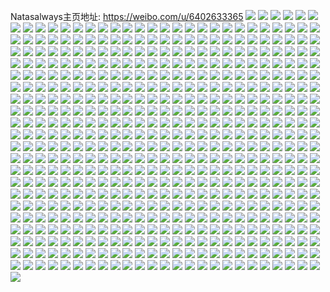 Natasalways主页地址: https://weibo.com/u/6402633365 
![](https://wx4.sinaimg.cn/mw2000/006ZiNq5gy1h94u8wg3taj30u00unn2j.jpg) 
![](https://wx4.sinaimg.cn/mw2000/006ZiNq5gy1h94u8wn49kj30u00unwk0.jpg) 
![](https://wx4.sinaimg.cn/mw2000/006ZiNq5gy1h94u8wfe1yj30u00un79t.jpg) 
![](https://wx4.sinaimg.cn/mw2000/006ZiNq5gy1h94u8xa60qj30u00undoj.jpg) 
![](https://wx4.sinaimg.cn/mw2000/006ZiNq5gy1h94u8x18n7j30u00undnb.jpg) 
![](https://wx4.sinaimg.cn/mw2000/006ZiNq5gy1h94u8wjun0j30u00unq8f.jpg) 
![](https://wx4.sinaimg.cn/mw2000/006ZiNq5gy1h94u8xad2bj30u00unjyn.jpg) 
![](https://wx4.sinaimg.cn/mw2000/006ZiNq5gy1h94u8wb1c2j30u00untdi.jpg) 
![](https://wx4.sinaimg.cn/mw2000/006ZiNq5gy1h94u8xcrgmj30u00unaek.jpg) 
![](https://wx4.sinaimg.cn/mw2000/006ZiNq5gy1h8zxs024yuj30u00wcn4h.jpg) 
![](https://wx4.sinaimg.cn/mw2000/006ZiNq5gy1h8zxs06vz6j31ca0u0476.jpg) 
![](https://wx4.sinaimg.cn/mw2000/006ZiNq5gy1h8zq38ix2mj30u0140who.jpg) 
![](https://wx4.sinaimg.cn/mw2000/006ZiNq5gy1h8zq38kb81j30u0140424.jpg) 
![](https://wx4.sinaimg.cn/mw2000/006ZiNq5gy1h8zq39uob6j30u0140k4a.jpg) 
![](https://wx4.sinaimg.cn/mw2000/006ZiNq5gy1h8zq3a0ertj30u0140naa.jpg) 
![](https://wx4.sinaimg.cn/mw2000/006ZiNq5gy1h8zoi092fjj30u00unafh.jpg) 
![](https://wx4.sinaimg.cn/mw2000/006ZiNq5gy1h8zohzk9hsj30u00unwim.jpg) 
![](https://wx4.sinaimg.cn/mw2000/006ZiNq5gy1h8zohzfrioj30u00untey.jpg) 
![](https://wx4.sinaimg.cn/mw2000/006ZiNq5gy1h8pn2fw2mij30u00untdc.jpg) 
![](https://wx4.sinaimg.cn/mw2000/006ZiNq5gy1h8pn2gj5bxj30u00ungsu.jpg) 
![](https://wx4.sinaimg.cn/mw2000/006ZiNq5gy1h8pn2gxhuyj30u00un4ar.jpg) 
![](https://wx4.sinaimg.cn/mw2000/006ZiNq5gy1h8pn2fy975j30u00unjvx.jpg) 
![](https://wx4.sinaimg.cn/mw2000/006ZiNq5gy1h8jfbadmu6j32c03401kz.jpg) 
![](https://wx4.sinaimg.cn/mw2000/006ZiNq5gy1h87u7qmz5dj33401qze81.jpg) 
![](https://wx4.sinaimg.cn/mw2000/006ZiNq5gy1h8797shtqpj32a72wi4qp.jpg) 
![](https://wx4.sinaimg.cn/mw2000/006ZiNq5gy1h8797vbwgwj32c03407wi.jpg) 
![](https://wx4.sinaimg.cn/mw2000/006ZiNq5gy1h83in8cafsj32a82c0e81.jpg) 
![](https://wx4.sinaimg.cn/mw2000/006ZiNq5gy1h7vgewpx8wj31v41bxh9z.jpg) 
![](https://wx4.sinaimg.cn/mw2000/006ZiNq5gy1h7duq9onsmj30u00unwk7.jpg) 
![](https://wx4.sinaimg.cn/mw2000/006ZiNq5gy1h7duq9bo6zj30u00un77j.jpg) 
![](https://wx4.sinaimg.cn/mw2000/006ZiNq5gy1h7duq8ahh3j30u00unadw.jpg) 
![](https://wx4.sinaimg.cn/mw2000/006ZiNq5gy1h780pfgxy8j30u00untee.jpg) 
![](https://wx4.sinaimg.cn/mw2000/006ZiNq5gy1h6k0fkrubzj31be0zkdhv.jpg) 
![](https://wx4.sinaimg.cn/mw2000/006ZiNq5gy1h6k0fkq1sxj31be0zkq55.jpg) 
![](https://wx4.sinaimg.cn/mw2000/006ZiNq5gy1h6k0fkqo0bj31be0zk424.jpg) 
![](https://wx4.sinaimg.cn/mw2000/006ZiNq5gy1h6k0fkqdnwj31be0zk75y.jpg) 
![](https://wx4.sinaimg.cn/mw2000/006ZiNq5gy1h6k09h9hk1j32c33jde81.jpg) 
![](https://wx4.sinaimg.cn/mw2000/006ZiNq5gy1h6k09j0o6lj32c33jd7v3.jpg) 
![](https://wx4.sinaimg.cn/mw2000/006ZiNq5gy1h6k09k25c1j33jd2c3e85.jpg) 
![](https://wx4.sinaimg.cn/mw2000/006ZiNq5gy1h6j526zsxdj30zc0i73zp.jpg) 
![](https://wx4.sinaimg.cn/mw2000/006ZiNq5ly1h6hof0zgjsj30u00un77y.jpg) 
![](https://wx4.sinaimg.cn/mw2000/006ZiNq5gy1h5t4lehfzsj32442euqef.jpg) 
![](https://wx4.sinaimg.cn/mw2000/006ZiNq5gy1h5t4le6qe2j32402eqtdd.jpg) 
![](https://wx4.sinaimg.cn/mw2000/006ZiNq5gy1h5t4lelp5lj32la2ygncc.jpg) 
![](https://wx4.sinaimg.cn/mw2000/006ZiNq5gy1h5t4leeuztj32la2yg457.jpg) 
![](https://wx4.sinaimg.cn/mw2000/006ZiNq5gy1h5er38oiohj32a82a8npd.jpg) 
![](https://wx4.sinaimg.cn/mw2000/006ZiNq5gy1h5er39epnzj32a82a8u0x.jpg) 
![](https://wx4.sinaimg.cn/mw2000/006ZiNq5gy1h51qfpw5i8j30uy0lgaef.jpg) 
![](https://wx4.sinaimg.cn/mw2000/006ZiNq5gy1h4yjjrnwkaj32sk23f1ky.jpg) 
![](https://wx4.sinaimg.cn/mw2000/006ZiNq5gy1h4yjjqyyevj32b81qe7wh.jpg) 
![](https://wx4.sinaimg.cn/mw2000/006ZiNq5gy1h4q0pj73hmj31hc0jotfw.jpg) 
![](https://wx4.sinaimg.cn/mw2000/006ZiNq5gy1h3nvsp0622j30wi1yc7br.jpg) 
![](https://wx4.sinaimg.cn/mw2000/006ZiNq5gy1h3nvt8a5lzj34tc37khdy.jpg) 
![](https://wx4.sinaimg.cn/mw2000/006ZiNq5gy1h3nvsog79wj30u0190jwc.jpg) 
![](https://wx4.sinaimg.cn/mw2000/006ZiNq5gy1h3nvsox3gej30u019079s.jpg) 
![](https://wx4.sinaimg.cn/mw2000/006ZiNq5gy1h3nvt9b9yoj337k4tce86.jpg) 
![](https://wx4.sinaimg.cn/mw2000/006ZiNq5gy1h3nvsolhpuj30u0190wmt.jpg) 
![](https://wx4.sinaimg.cn/mw2000/006ZiNq5gy1h3nvt9etilj337k4tc1l2.jpg) 
![](https://wx4.sinaimg.cn/mw2000/006ZiNq5gy1h3nvt5g8fxj34tc37khdy.jpg) 
![](https://wx4.sinaimg.cn/mw2000/006ZiNq5gy1h3nvt9dcdsj337k4tcx6t.jpg) 
![](https://wx4.sinaimg.cn/mw2000/006ZiNq5gy1h3nvt8tjepj34tc37kb2g.jpg) 
![](https://wx4.sinaimg.cn/mw2000/006ZiNq5gy1h3nvt8ezl2j337k4tcqv8.jpg) 
![](https://wx4.sinaimg.cn/mw2000/006ZiNq5gy1h3nvt6suu9j34tc37ke85.jpg) 
![](https://wx4.sinaimg.cn/mw2000/006ZiNq5gy1h3kr416c9zj31900u047c.jpg) 
![](https://wx4.sinaimg.cn/mw2000/006ZiNq5gy1h3kr3yu7h4j30u0190jxj.jpg) 
![](https://wx4.sinaimg.cn/mw2000/006ZiNq5gy1h3kr409ge4j30u0190ahx.jpg) 
![](https://wx4.sinaimg.cn/mw2000/006ZiNq5gy1h3kr40wxuij30u0190ah8.jpg) 
![](https://wx4.sinaimg.cn/mw2000/006ZiNq5gy1h3kr40adevj31900u07ai.jpg) 
![](https://wx4.sinaimg.cn/mw2000/006ZiNq5gy1h3kr417j1dj30u0190thj.jpg) 
![](https://wx4.sinaimg.cn/mw2000/006ZiNq5gy1h3kr409gkqj30u0190jya.jpg) 
![](https://wx4.sinaimg.cn/mw2000/006ZiNq5gy1h3kr40w5qbj30u0190gu3.jpg) 
![](https://wx4.sinaimg.cn/mw2000/006ZiNq5gy1h3kr41cxufj31900u0wp9.jpg) 
![](https://wx4.sinaimg.cn/mw2000/006ZiNq5gy1h3dt8xyhi5j30u0155whx.jpg) 
![](https://wx4.sinaimg.cn/mw2000/006ZiNq5gy1h3bioswz29j31he0u0gz3.jpg) 
![](https://wx4.sinaimg.cn/mw2000/006ZiNq5gy1h3bios622hj30u01he49a.jpg) 
![](https://wx4.sinaimg.cn/mw2000/006ZiNq5gy1h3bios4srnj30u01gbako.jpg) 
![](https://wx4.sinaimg.cn/mw2000/006ZiNq5gy1h35l6z294vj33gg56ohdv.jpg) 
![](https://wx4.sinaimg.cn/mw2000/006ZiNq5gy1h35l6yxo3kj33gg56o1l0.jpg) 
![](https://wx4.sinaimg.cn/mw2000/006ZiNq5gy1h35l6z01qyj33gg56ob2b.jpg) 
![](https://wx4.sinaimg.cn/mw2000/006ZiNq5gy1h2u0ijq4ogj30v91xs12s.jpg) 
![](https://wx4.sinaimg.cn/mw2000/006ZiNq5gy1h2jadkyfofj32a82a8x6p.jpg) 
![](https://wx4.sinaimg.cn/mw2000/006ZiNq5gy1h2jadl4y0rj32a82a81ky.jpg) 
![](https://wx4.sinaimg.cn/mw2000/006ZiNq5gy1h25arrujb8j32a82c0kjl.jpg) 
![](https://wx4.sinaimg.cn/mw2000/006ZiNq5gy1h25arvbbz3j32a82c0e81.jpg) 
![](https://wx4.sinaimg.cn/mw2000/006ZiNq5gy1h25aruxndgj32a82c0qv5.jpg) 
![](https://wx4.sinaimg.cn/mw2000/006ZiNq5gy1h25arspnk9j32a82c0kjl.jpg) 
![](https://wx4.sinaimg.cn/mw2000/006ZiNq5gy1h25arudig8j32a82c0hdt.jpg) 
![](https://wx4.sinaimg.cn/mw2000/006ZiNq5gy1h25arw39fqj32a82c0u0x.jpg) 
![](https://wx4.sinaimg.cn/mw2000/006ZiNq5gy1h25artizeij32a82c0kjl.jpg) 
![](https://wx4.sinaimg.cn/mw2000/006ZiNq5gy1h25arw11ybj32a82c0hdt.jpg) 
![](https://wx4.sinaimg.cn/mw2000/006ZiNq5gy1h25arvnmsoj32a82c0x6p.jpg) 
![](https://wx4.sinaimg.cn/mw2000/006ZiNq5gy1h1vbhf31ynj33402c0u0x.jpg) 
![](https://wx4.sinaimg.cn/mw2000/006ZiNq5gy1h1duaermrej32a82c0npd.jpg) 
![](https://wx4.sinaimg.cn/mw2000/006ZiNq5gy1h1bg3ij9xnj314t14ttqk.jpg) 
![](https://wx4.sinaimg.cn/mw2000/006ZiNq5gy1h1a8w97skzj32a82c0b29.jpg) 
![](https://wx4.sinaimg.cn/mw2000/006ZiNq5gy1h14o7q056sj322o3401kz.jpg) 
![](https://wx4.sinaimg.cn/mw2000/006ZiNq5gy1h0zofmyy5gj32a82c04qq.jpg) 
![](https://wx4.sinaimg.cn/mw2000/006ZiNq5gy1h0zofl0nkbj32a82c0x6p.jpg) 
![](https://wx4.sinaimg.cn/mw2000/006ZiNq5gy1h0zofkvg6oj32a82c0hdt.jpg) 
![](https://wx4.sinaimg.cn/mw2000/006ZiNq5gy1h0zoflq37vj32a82c0npd.jpg) 
![](https://wx4.sinaimg.cn/mw2000/006ZiNq5gy1h0zoflnz4oj32a82c0npd.jpg) 
![](https://wx4.sinaimg.cn/mw2000/006ZiNq5gy1h0zofiaqt4j32a82c0npd.jpg) 
![](https://wx4.sinaimg.cn/mw2000/006ZiNq5gy1h0zofl98zhj32a82a8npd.jpg) 
![](https://wx4.sinaimg.cn/mw2000/006ZiNq5gy1h0zofm6cvyj32a82c07wh.jpg) 
![](https://wx4.sinaimg.cn/mw2000/006ZiNq5gy1h0zofok069j32a82c0x6p.jpg) 
![](https://wx4.sinaimg.cn/mw2000/006ZiNq5gy1h0zofm1puvj32a82c0hdt.jpg) 
![](https://wx4.sinaimg.cn/mw2000/006ZiNq5gy1h0zofqj0wbj32a82c0npf.jpg) 
![](https://wx4.sinaimg.cn/mw2000/006ZiNq5gy1h0zofnwgt8j32a82c0kjl.jpg) 
![](https://wx4.sinaimg.cn/mw2000/006ZiNq5gy1h0zofe7hl4j316016udwg.jpg) 
![](https://wx4.sinaimg.cn/mw2000/006ZiNq5gy1h0zofchz3rj30vs0wi78u.jpg) 
![](https://wx4.sinaimg.cn/mw2000/006ZiNq5gy1h0zofn42r2j32a82c0b29.jpg) 
![](https://wx4.sinaimg.cn/mw2000/006ZiNq5gy1h0zofgba04j32a82c0qsx.jpg) 
![](https://wx4.sinaimg.cn/mw2000/006ZiNq5gy1h0zoffbtiaj30tc0u0dmu.jpg) 
![](https://wx4.sinaimg.cn/mw2000/006ZiNq5gy1h0zofoicb5j32a82c0u0x.jpg) 
![](https://wx4.sinaimg.cn/mw2000/006ZiNq5gy1h0xsljvdycj33342bcu0x.jpg) 
![](https://wx4.sinaimg.cn/mw2000/006ZiNq5gy1h0xsljaidqj31k711hnky.jpg) 
![](https://wx4.sinaimg.cn/mw2000/006ZiNq5gy1h0wq34t6xzj32la2ygkjl.jpg) 
![](https://wx4.sinaimg.cn/mw2000/006ZiNq5gy1h0jxcymq0ij30u00un0xz.jpg) 
![](https://wx4.sinaimg.cn/mw2000/006ZiNq5gy1gzsbb58859j322o3404qq.jpg) 
![](https://wx4.sinaimg.cn/mw2000/006ZiNq5gy1gzsbb7fwo0j322o340npe.jpg) 
![](https://wx4.sinaimg.cn/mw2000/006ZiNq5gy1gzsbb7jayvj322o3401ky.jpg) 
![](https://wx4.sinaimg.cn/mw2000/006ZiNq5gy1gzsbb8jpxnj334022o4qr.jpg) 
![](https://wx4.sinaimg.cn/mw2000/006ZiNq5gy1gzsbb90566j322o340kjn.jpg) 
![](https://wx4.sinaimg.cn/mw2000/006ZiNq5gy1gzsbb7trjcj322o3407wi.jpg) 
![](https://wx4.sinaimg.cn/mw2000/006ZiNq5gy1gzsbb98c4yj322o340kjm.jpg) 
![](https://wx4.sinaimg.cn/mw2000/006ZiNq5gy1gzsbb75ew8j322o340b2a.jpg) 
![](https://wx4.sinaimg.cn/mw2000/006ZiNq5gy1gzbn5dtiumj32yg2lau0y.jpg) 
![](https://wx4.sinaimg.cn/mw2000/006ZiNq5gy1gz55b6ppyxj30v90v2aei.jpg) 
![](https://wx4.sinaimg.cn/mw2000/006ZiNq5gy1gz55b6o5f5j30u00zk0u8.jpg) 
![](https://wx4.sinaimg.cn/mw2000/006ZiNq5gy1gynrtqyy0dj32c02a84qp.jpg) 
![](https://wx4.sinaimg.cn/mw2000/006ZiNq5gy1gyl7gp98bzj334022o7wi.jpg) 
![](https://wx4.sinaimg.cn/mw2000/006ZiNq5gy1gykygjd7exj32a82c0npd.jpg) 
![](https://wx4.sinaimg.cn/mw2000/006ZiNq5gy1gykygjgt6bj32a82c0npd.jpg) 
![](https://wx4.sinaimg.cn/mw2000/006ZiNq5gy1gyd3lyl3ivj322o340hdt.jpg) 
![](https://wx4.sinaimg.cn/mw2000/006ZiNq5gy1gxxxedy0dlj30os0mvafu.jpg) 
![](https://wx4.sinaimg.cn/mw2000/006ZiNq5gy1gxxxedy7m4j30ms0mi0xq.jpg) 
![](https://wx4.sinaimg.cn/mw2000/006ZiNq5gy1gxe8zqcv0uj311i11i4h9.jpg) 
![](https://wx4.sinaimg.cn/mw2000/006ZiNq5gy1gwxyvmu8h4j32bs17phcw.jpg) 
![](https://wx4.sinaimg.cn/mw2000/006ZiNq5gy1gw1wsfbpimj31o0140dzs.jpg) 
![](https://wx4.sinaimg.cn/mw2000/006ZiNq5ly1gvilkkbpylj60u00unq6x02.jpg) 
![](https://wx4.sinaimg.cn/mw2000/006ZiNq5ly1gvilkm3lo6j60u00unad802.jpg) 
![](https://wx4.sinaimg.cn/mw2000/006ZiNq5ly1gvilko5ph8j60u00un78p02.jpg) 
![](https://wx4.sinaimg.cn/mw2000/006ZiNq5ly1gvilkp1ap0j60u00unq3r02.jpg) 
![](https://wx4.sinaimg.cn/mw2000/006ZiNq5ly1gvilkqg9emj60u00un0wl02.jpg) 
![](https://wx4.sinaimg.cn/mw2000/006ZiNq5ly1gvilkrni3rj60u00unabv02.jpg) 
![](https://wx4.sinaimg.cn/mw2000/006ZiNq5ly1gvilkt2g1mj30u00un0ue.jpg) 
![](https://wx4.sinaimg.cn/mw2000/006ZiNq5ly1gvilkup4hlj30u00ungnn.jpg) 
![](https://wx4.sinaimg.cn/mw2000/006ZiNq5ly1gvilkvrvrhj60u00unwge02.jpg) 
![](https://wx4.sinaimg.cn/mw2000/006ZiNq5ly1gvhhbso42yj62dc2dc4qp02.jpg) 
![](https://wx4.sinaimg.cn/mw2000/006ZiNq5ly1gvhh5ws5lgj62dc2f47wh02.jpg) 
![](https://wx4.sinaimg.cn/mw2000/006ZiNq5ly1gvhh5y9l73j62dc2f47uy02.jpg) 
![](https://wx4.sinaimg.cn/mw2000/006ZiNq5ly1gvhh60nj9aj62bk2dce8102.jpg) 
![](https://wx4.sinaimg.cn/mw2000/006ZiNq5ly1gvhh62d6vsj32dc2f4b29.jpg) 
![](https://wx4.sinaimg.cn/mw2000/006ZiNq5ly1gvhh63xkl7j62dc2f47wh02.jpg) 
![](https://wx4.sinaimg.cn/mw2000/006ZiNq5ly1gvhh65azzsj62dc2f44qp02.jpg) 
![](https://wx4.sinaimg.cn/mw2000/006ZiNq5ly1gv342tk95lj62y42c07wh02.jpg) 
![](https://wx4.sinaimg.cn/mw2000/006ZiNq5ly1gv153qllkqj60xc21cdqe02.jpg) 
![](https://wx4.sinaimg.cn/mw2000/006ZiNq5ly1guz1p7abyjj63402c04qr02.jpg) 
![](https://wx4.sinaimg.cn/mw2000/006ZiNq5gy1gutzdwxohyj60u00umwj402.jpg) 
![](https://wx4.sinaimg.cn/mw2000/006ZiNq5gy1gutzdz4ybcj62dc2f44qp02.jpg) 
![](https://wx4.sinaimg.cn/mw2000/006ZiNq5gy1gus263erfvj60u00un75r02.jpg) 
![](https://wx4.sinaimg.cn/mw2000/006ZiNq5gy1gus2657rjdj60u00unjsz02.jpg) 
![](https://wx4.sinaimg.cn/mw2000/006ZiNq5ly1gupjnrqjxrj62dc2f44os02.jpg) 
![](https://wx4.sinaimg.cn/mw2000/006ZiNq5gy1gumtc41tcpj62dc2f44qp02.jpg) 
![](https://wx4.sinaimg.cn/mw2000/006ZiNq5gy1gum1s03l43j62dc2f47wh02.jpg) 
![](https://wx4.sinaimg.cn/mw2000/006ZiNq5gy1gucxnjmq7sj623u35s1kx02.jpg) 
![](https://wx4.sinaimg.cn/mw2000/006ZiNq5ly1guanh7nl4ej623u35se8102.jpg) 
![](https://wx4.sinaimg.cn/mw2000/006ZiNq5gy1gu28sh79swj325s1mc4oh.jpg) 
![](https://wx4.sinaimg.cn/mw2000/006ZiNq5gy1gtffq1x3ijj30xc0p0q4c.jpg) 
![](https://wx4.sinaimg.cn/mw2000/006ZiNq5gy1gtffq31jtbj30xc21cgsa.jpg) 
![](https://wx4.sinaimg.cn/mw2000/006ZiNq5gy1gt0ehak32oj32632xkb2b.jpg) 
![](https://wx4.sinaimg.cn/mw2000/006ZiNq5gy1gsgwbtza5zj32dc35s4p4.jpg) 
![](https://wx4.sinaimg.cn/mw2000/006ZiNq5gy1grx77v21njj335s2dcx6p.jpg) 
![](https://wx4.sinaimg.cn/mw2000/006ZiNq5gy1grx77xat08j32dc35sqv5.jpg) 
![](https://wx4.sinaimg.cn/mw2000/006ZiNq5gy1grthv2rn92j30xc1dm7cg.jpg) 
![](https://wx4.sinaimg.cn/mw2000/006ZiNq5gy1grr5qeo1ptj33s051ckjl.jpg) 
![](https://wx4.sinaimg.cn/mw2000/006ZiNq5gy1grardls9s5j32dc2dadsf.jpg) 
![](https://wx4.sinaimg.cn/mw2000/006ZiNq5gy1gqrew3bb7tj30go0gwjvy.jpg) 
![](https://wx4.sinaimg.cn/mw2000/006ZiNq5ly1gqo4ripogyj3251251hdu.jpg) 
![](https://wx4.sinaimg.cn/mw2000/006ZiNq5ly1gqmyuhunu0j32da2dcqv5.jpg) 
![](https://wx4.sinaimg.cn/mw2000/006ZiNq5ly1gqlusnxjppj30u01u0k2v.jpg) 
![](https://wx4.sinaimg.cn/mw2000/006ZiNq5ly1gql8vysuxwj30m80m8whq.jpg) 
![](https://wx4.sinaimg.cn/mw2000/006ZiNq5gy1gpunp3pz9vj33s051cqv8.jpg) 
![](https://wx4.sinaimg.cn/mw2000/006ZiNq5ly1gp30ignravj30u01u0458.jpg) 
![](https://wx4.sinaimg.cn/mw2000/006ZiNq5ly1gokxv9lmqqj30u0142avt.jpg) 
![](https://wx4.sinaimg.cn/mw2000/006ZiNq5gy1gnrqen2p1xj31900u0gnv.jpg) 
![](https://wx4.sinaimg.cn/mw2000/006ZiNq5gy1gnrqenp22fj31900u0acc.jpg) 
![](https://wx4.sinaimg.cn/mw2000/006ZiNq5ly1gndh46wy3qj30u018gu0y.jpg) 
![](https://wx4.sinaimg.cn/mw2000/006ZiNq5ly1gn7au0ed70j31n21n2tdc.jpg) 
![](https://wx4.sinaimg.cn/mw2000/006ZiNq5ly1gmygg189w0j32dc35sqpj.jpg) 
![](https://wx4.sinaimg.cn/mw2000/006ZiNq5ly1gmxhchp7grj335s1bmkbe.jpg) 
![](https://wx4.sinaimg.cn/mw2000/006ZiNq5ly1gmte0uvkr2j32dc35se68.jpg) 
![](https://wx4.sinaimg.cn/mw2000/006ZiNq5ly1gms40z1ixuj32722xaqos.jpg) 
![](https://wx4.sinaimg.cn/mw2000/006ZiNq5ly1gmrijlmf24j31og2iotvf.jpg) 
![](https://wx4.sinaimg.cn/mw2000/006ZiNq5ly1gmrijmfk8xj32io1ogkje.jpg) 
![](https://wx4.sinaimg.cn/mw2000/006ZiNq5ly1gmrijn75wej32io1og1kx.jpg) 
![](https://wx4.sinaimg.cn/mw2000/006ZiNq5ly1gmrijofs9ij32io1og1kx.jpg) 
![](https://wx4.sinaimg.cn/mw2000/006ZiNq5ly1gmg4xhy13aj31d60rpdkp.jpg) 
![](https://wx4.sinaimg.cn/mw2000/006ZiNq5ly1gmg4xipabvj31cx0rk43n.jpg) 
![](https://wx4.sinaimg.cn/mw2000/006ZiNq5ly1gmegu0tar9j31jk1jk7wh.jpg) 
![](https://wx4.sinaimg.cn/mw2000/006ZiNq5ly1gmegu1l2b3j30xc0xctl8.jpg) 
![](https://wx4.sinaimg.cn/mw2000/006ZiNq5ly1gm7iolaz2gj323u35s1kx.jpg) 
![](https://wx4.sinaimg.cn/mw2000/006ZiNq5ly1gm7iooszv4j32002yob2a.jpg) 
![](https://wx4.sinaimg.cn/mw2000/006ZiNq5ly1gm7iora4ufj322o340kjl.jpg) 
![](https://wx4.sinaimg.cn/mw2000/006ZiNq5gy1gm0ju4qodyj323u35s4qp.jpg) 
![](https://wx4.sinaimg.cn/mw2000/006ZiNq5gy1gm0ju5st5wj32dc3k0hdt.jpg) 
![](https://wx4.sinaimg.cn/mw2000/006ZiNq5gy1gm0ju6lcpnj323u35s4qp.jpg) 
![](https://wx4.sinaimg.cn/mw2000/006ZiNq5gy1gm0ju7ibeej322o3407wh.jpg) 
![](https://wx4.sinaimg.cn/mw2000/006ZiNq5gy1gm0ju92fszj322o3407wh.jpg) 
![](https://wx4.sinaimg.cn/mw2000/006ZiNq5gy1gm0jua0hxkj322o340b29.jpg) 
![](https://wx4.sinaimg.cn/mw2000/006ZiNq5gy1gkfieqoqnnj33402c07wm.jpg) 
![](https://wx4.sinaimg.cn/mw2000/006ZiNq5gy1gkfieseitaj32dc35s1l1.jpg) 
![](https://wx4.sinaimg.cn/mw2000/006ZiNq5gy1gkfieu6x3dj33402c0e86.jpg) 
![](https://wx4.sinaimg.cn/mw2000/006ZiNq5gy1gkfievf0otj32dc35sqv6.jpg) 
![](https://wx4.sinaimg.cn/mw2000/006ZiNq5gy1gkfievuz59j30jf0jfmy8.jpg) 
![](https://wx4.sinaimg.cn/mw2000/006ZiNq5gy1gkfiexanwpj351c3s0npg.jpg) 
![](https://wx4.sinaimg.cn/mw2000/006ZiNq5gy1gk1ndf2juwj31w01w0b2a.jpg) 
![](https://wx4.sinaimg.cn/mw2000/006ZiNq5gy1gk0wmif67gj31mc1mcqv5.jpg) 
![](https://wx4.sinaimg.cn/mw2000/006ZiNq5gy1gk0wmjhfvzj31b81r0npd.jpg) 
![](https://wx4.sinaimg.cn/mw2000/006ZiNq5gy1gk0wmkyrw7j31mc1mcu0x.jpg) 
![](https://wx4.sinaimg.cn/mw2000/006ZiNq5gy1gk0mw68msnj32io2ioe82.jpg) 
![](https://wx4.sinaimg.cn/mw2000/006ZiNq5gy1gj7mq2eb0zj324025me81.jpg) 
![](https://wx4.sinaimg.cn/mw2000/006ZiNq5gy1gj7mq2wminj324025m7ek.jpg) 
![](https://wx4.sinaimg.cn/mw2000/006ZiNq5gy1gj7mq3fqm4j324025m7vq.jpg) 
![](https://wx4.sinaimg.cn/mw2000/006ZiNq5gy1gj7mq46c22j324025m4qp.jpg) 
![](https://wx4.sinaimg.cn/mw2000/006ZiNq5gy1gj7mq5gserj32io1f0qv7.jpg) 
![](https://wx4.sinaimg.cn/mw2000/006ZiNq5gy1gj7mq64qnwj324025mqtn.jpg) 
![](https://wx4.sinaimg.cn/mw2000/006ZiNq5gy1gj7mq6q0tqj324025mqu3.jpg) 
![](https://wx4.sinaimg.cn/mw2000/006ZiNq5gy1gj7mq78rk2j324025mqq5.jpg) 
![](https://wx4.sinaimg.cn/mw2000/006ZiNq5gy1gj7mq7p78vj324025mh9i.jpg) 
![](https://wx4.sinaimg.cn/mw2000/006ZiNq5ly1gixlpu235oj351c3s04qt.jpg) 
![](https://wx4.sinaimg.cn/mw2000/006ZiNq5ly1gixlqua879j351c3s0u10.jpg) 
![](https://wx4.sinaimg.cn/mw2000/006ZiNq5gy1gipzi0yl3bj31t00u0axo.jpg) 
![](https://wx4.sinaimg.cn/mw2000/006ZiNq5gy1gipzi1sd5uj31t00u0qri.jpg) 
![](https://wx4.sinaimg.cn/mw2000/006ZiNq5gy1gilri09sw2j32io1ogkjn.jpg) 
![](https://wx4.sinaimg.cn/mw2000/006ZiNq5gy1gif0w245flj30u00untfo.jpg) 
![](https://wx4.sinaimg.cn/mw2000/006ZiNq5gy1gif0w2zpl7j30u00u0ag1.jpg) 
![](https://wx4.sinaimg.cn/mw2000/006ZiNq5gy1ghyesypt5nj30u00un1kx.jpg) 
![](https://wx4.sinaimg.cn/mw2000/006ZiNq5gy1ghyesz2ga8j30go0go0t6.jpg) 
![](https://wx4.sinaimg.cn/mw2000/006ZiNq5gy1ghm3qj3kszj32402tchdt.jpg) 
![](https://wx4.sinaimg.cn/mw2000/006ZiNq5gy1ghm3qk1f84j324025max9.jpg) 
![](https://wx4.sinaimg.cn/mw2000/006ZiNq5gy1ghjhl0rdgkj30yi0z8afx.jpg) 
![](https://wx4.sinaimg.cn/mw2000/006ZiNq5gy1ghjhlgyvflj308w08waaf.jpg) 
![](https://wx4.sinaimg.cn/mw2000/006ZiNq5gy1ghhyg4jgjfj31w02iou0z.jpg) 
![](https://wx4.sinaimg.cn/mw2000/006ZiNq5gy1ghhyg6fexoj31jk2bc4qr.jpg) 
![](https://wx4.sinaimg.cn/mw2000/006ZiNq5ly1ghfrdzagekj324025mx5b.jpg) 
![](https://wx4.sinaimg.cn/mw2000/006ZiNq5ly1ghemyx22vuj324025mwv5.jpg) 
![](https://wx4.sinaimg.cn/mw2000/006ZiNq5ly1ghemz0z004j324025m1kx.jpg) 
![](https://wx4.sinaimg.cn/mw2000/006ZiNq5ly1ghemz3acs6j324025mh8l.jpg) 
![](https://wx4.sinaimg.cn/mw2000/006ZiNq5ly1ghcofo27d1j324025m7wh.jpg) 
![](https://wx4.sinaimg.cn/mw2000/006ZiNq5ly1ghcofrqmhbj324025m4qp.jpg) 
![](https://wx4.sinaimg.cn/mw2000/006ZiNq5ly1ghcofuk8a3j324025mquq.jpg) 
![](https://wx4.sinaimg.cn/mw2000/006ZiNq5gy1gh9u1ylpvpj31jk2bcu11.jpg) 
![](https://wx4.sinaimg.cn/mw2000/006ZiNq5gy1gh72kikxu0j30u01hdwky.jpg) 
![](https://wx4.sinaimg.cn/mw2000/006ZiNq5gy1gh02p831ouj322g240nhn.jpg) 
![](https://wx4.sinaimg.cn/mw2000/006ZiNq5gy1gh02p9orglj324025mqti.jpg) 
![](https://wx4.sinaimg.cn/mw2000/006ZiNq5gy1gh02pbp5cij324025m1kx.jpg) 
![](https://wx4.sinaimg.cn/mw2000/006ZiNq5gy1gh02pdqg8tj324025m1kx.jpg) 
![](https://wx4.sinaimg.cn/mw2000/006ZiNq5gy1ggyp581dbdj324025mkgq.jpg) 
![](https://wx4.sinaimg.cn/mw2000/006ZiNq5gy1ggxn93cih3j324025m1e1.jpg) 
![](https://wx4.sinaimg.cn/mw2000/006ZiNq5gy1ggxopp2g85j322g2407kg.jpg) 
![](https://wx4.sinaimg.cn/mw2000/006ZiNq5gy1ggrbqefw7gj324025mkeq.jpg) 
![](https://wx4.sinaimg.cn/mw2000/006ZiNq5gy1ggrbqffq85j324025mkjl.jpg) 
![](https://wx4.sinaimg.cn/mw2000/006ZiNq5gy1ggrbqg6fu2j324025m1kx.jpg) 
![](https://wx4.sinaimg.cn/mw2000/006ZiNq5gy1ggrbqh1xkyj324025m7wh.jpg) 
![](https://wx4.sinaimg.cn/mw2000/006ZiNq5gy1ggrbqhwb3vj324025me81.jpg) 
![](https://wx4.sinaimg.cn/mw2000/006ZiNq5gy1ggrbqiq4uyj324025mb29.jpg) 
![](https://wx4.sinaimg.cn/mw2000/006ZiNq5gy1ggrbqjocbaj324025mkjl.jpg) 
![](https://wx4.sinaimg.cn/mw2000/006ZiNq5gy1ggrbqkka58j324025mb29.jpg) 
![](https://wx4.sinaimg.cn/mw2000/006ZiNq5gy1ggrbqlbq9cj324025mnjs.jpg) 
![](https://wx4.sinaimg.cn/mw2000/006ZiNq5gy1ggq90aroe8j30u00un7vf.jpg) 
![](https://wx4.sinaimg.cn/mw2000/006ZiNq5gy1ggq90bbpjhj30u00un1f5.jpg) 
![](https://wx4.sinaimg.cn/mw2000/006ZiNq5gy1ggq90c247kj30u00unkaw.jpg) 
![](https://wx4.sinaimg.cn/mw2000/006ZiNq5gy1ggo5b31c0dj324025mx1p.jpg) 
![](https://wx4.sinaimg.cn/mw2000/006ZiNq5gy1ggkidq8szpj31k81k9npd.jpg) 
![](https://wx4.sinaimg.cn/mw2000/006ZiNq5gy1gghgqpr9duj312m1iab29.jpg) 
![](https://wx4.sinaimg.cn/mw2000/006ZiNq5ly1ggfdlrknlnj324025mkjl.jpg) 
![](https://wx4.sinaimg.cn/mw2000/006ZiNq5ly1ggfdlt0bisj324025m7wh.jpg) 
![](https://wx4.sinaimg.cn/mw2000/006ZiNq5ly1ggfdlu0g3fj324025m7wh.jpg) 
![](https://wx4.sinaimg.cn/mw2000/006ZiNq5ly1ggfdluztp4j32aa2c0e81.jpg) 
![](https://wx4.sinaimg.cn/mw2000/006ZiNq5ly1gg77o736ycj324025m7wh.jpg) 
![](https://wx4.sinaimg.cn/mw2000/006ZiNq5ly1gg5yk4erf5j30o00nyjwh.jpg) 
![](https://wx4.sinaimg.cn/mw2000/006ZiNq5ly1gg4r6bu7mgj324025m4qp.jpg) 
![](https://wx4.sinaimg.cn/mw2000/006ZiNq5ly1gg4r6d8f5oj324025mx1x.jpg) 
![](https://wx4.sinaimg.cn/mw2000/006ZiNq5ly1gg4r6et6azj324025m4qp.jpg) 
![](https://wx4.sinaimg.cn/mw2000/006ZiNq5ly1gg4r6gae1hj324025m1e5.jpg) 
![](https://wx4.sinaimg.cn/mw2000/006ZiNq5ly1gg4r6hd0tvj324025mx12.jpg) 
![](https://wx4.sinaimg.cn/mw2000/006ZiNq5ly1gg4r6imu2aj324025mnl5.jpg) 
![](https://wx4.sinaimg.cn/mw2000/006ZiNq5ly1gg07e08wggj31vk2tcb29.jpg) 
![](https://wx4.sinaimg.cn/mw2000/006ZiNq5ly1gfzxqvtv8bj324025m7wh.jpg) 
![](https://wx4.sinaimg.cn/mw2000/006ZiNq5ly1gfpmnk4lt6j30u00rjtbn.jpg) 
![](https://wx4.sinaimg.cn/mw2000/006ZiNq5ly1gfm3vnn8v7j33k02o07wm.jpg) 
![](https://wx4.sinaimg.cn/mw2000/006ZiNq5ly1gfm3vrttw8j335s2dcx6p.jpg) 
![](https://wx4.sinaimg.cn/mw2000/006ZiNq5ly1gfm3vw2j08j32dc35skjm.jpg) 
![](https://wx4.sinaimg.cn/mw2000/006ZiNq5ly1gfm3vzv2dvj335s2dc4qq.jpg) 
![](https://wx4.sinaimg.cn/mw2000/006ZiNq5ly1gfm3w5j1lvj32dc35se83.jpg) 
![](https://wx4.sinaimg.cn/mw2000/006ZiNq5ly1gfe2nchd9nj30tc0mogve.jpg) 
![](https://wx4.sinaimg.cn/mw2000/006ZiNq5ly1gfe2ndc1acj316g0u075m.jpg) 
![](https://wx4.sinaimg.cn/mw2000/006ZiNq5gy1gfab7w2d5sj30lh19qdqs.jpg) 
![](https://wx4.sinaimg.cn/mw2000/006ZiNq5gy1gfab7wwu3cj30jn0ixq3j.jpg) 
![](https://wx4.sinaimg.cn/mw2000/006ZiNq5ly1gf95plx8ruj30tc0moqcw.jpg) 
![](https://wx4.sinaimg.cn/mw2000/006ZiNq5gy1geywxz7sswj30qf0gegoa.jpg) 
![](https://wx4.sinaimg.cn/mw2000/006ZiNq5gy1gev1ck1xt6j31uo1uo7wh.jpg) 
![](https://wx4.sinaimg.cn/mw2000/006ZiNq5ly1geob4ax1ecj32tc240qv5.jpg) 
![](https://wx4.sinaimg.cn/mw2000/006ZiNq5ly1geob4cfhmsj31o01904qq.jpg) 
![](https://wx4.sinaimg.cn/mw2000/006ZiNq5ly1geob4duqxyj31o0190e82.jpg) 
![](https://wx4.sinaimg.cn/mw2000/006ZiNq5ly1geob4evbd7j316t16tkjl.jpg) 
![](https://wx4.sinaimg.cn/mw2000/006ZiNq5ly1geob4fsbs0j31701ldx6p.jpg) 
![](https://wx4.sinaimg.cn/mw2000/006ZiNq5ly1geob4h61hzj31901o0hdu.jpg) 
![](https://wx4.sinaimg.cn/mw2000/006ZiNq5gy1genl51b0tjj30v90v9k0i.jpg) 
![](https://wx4.sinaimg.cn/mw2000/006ZiNq5gy1gemktn6kutj31o01o0b29.jpg) 
![](https://wx4.sinaimg.cn/mw2000/006ZiNq5ly1gej314dn1qj30rf10uq4c.jpg) 
![](https://wx4.sinaimg.cn/mw2000/006ZiNq5ly1gegk6svi6lj31o01404qq.jpg) 
![](https://wx4.sinaimg.cn/mw2000/006ZiNq5ly1gecttj17anj30om0okjw1.jpg) 
![](https://wx4.sinaimg.cn/mw2000/006ZiNq5ly1gecttlnlu8j32tc240qv8.jpg) 
![](https://wx4.sinaimg.cn/mw2000/006ZiNq5ly1ge8jccfksej32tc240qva.jpg) 
![](https://wx4.sinaimg.cn/mw2000/006ZiNq5ly1ge53pa1ru8j32402tcb2a.jpg) 
![](https://wx4.sinaimg.cn/mw2000/006ZiNq5ly1ge1tavvmr1j30u00txgpv.jpg) 
![](https://wx4.sinaimg.cn/mw2000/006ZiNq5ly1gdz6vxk3jaj31901901kx.jpg) 
![](https://wx4.sinaimg.cn/mw2000/006ZiNq5ly1gdz6vylv0dj31o01o07wi.jpg) 
![](https://wx4.sinaimg.cn/mw2000/006ZiNq5ly1gdz6vzoohdj31ld1ld7wh.jpg) 
![](https://wx4.sinaimg.cn/mw2000/006ZiNq5ly1gdz6w08s3nj316r16rayi.jpg) 
![](https://wx4.sinaimg.cn/mw2000/006ZiNq5ly1gdld0vtgd0j30u00u0n04.jpg) 
![](https://wx4.sinaimg.cn/mw2000/006ZiNq5ly1gdejg7vwydj33s051cb2d.jpg) 
![](https://wx4.sinaimg.cn/mw2000/006ZiNq5ly1gdbuwnl4q8j30om0p4dj0.jpg) 
![](https://wx4.sinaimg.cn/mw2000/006ZiNq5ly1gd6m0ik9amj30hk0hkgmh.jpg) 
![](https://wx4.sinaimg.cn/mw2000/006ZiNq5ly1gd6m0izjyoj30m80m83z5.jpg) 
![](https://wx4.sinaimg.cn/mw2000/006ZiNq5ly1gd6m0jpd6vj30u01t0qkd.jpg) 
![](https://wx4.sinaimg.cn/mw2000/006ZiNq5ly1gd6m0kaw9wj30u01t0duj.jpg) 
![](https://wx4.sinaimg.cn/mw2000/006ZiNq5ly1gd6m0lp3izj30u00v04qq.jpg) 
![](https://wx4.sinaimg.cn/mw2000/006ZiNq5ly1gd6m0mllv7j30u016u4qp.jpg) 
![](https://wx4.sinaimg.cn/mw2000/006ZiNq5ly1gcw6ah7r1qj324025mx22.jpg) 
![](https://wx4.sinaimg.cn/mw2000/006ZiNq5ly1gcw6aio70bj322g2404mj.jpg) 
![](https://wx4.sinaimg.cn/mw2000/006ZiNq5ly1gcw6ajdbioj322g240e4x.jpg) 
![](https://wx4.sinaimg.cn/mw2000/006ZiNq5ly1gcw6akk7soj324025m1is.jpg) 
![](https://wx4.sinaimg.cn/mw2000/006ZiNq5ly1gcw6aldt76j322g2404jg.jpg) 
![](https://wx4.sinaimg.cn/mw2000/006ZiNq5ly1gcw6amuu1qj324025mx35.jpg) 
![](https://wx4.sinaimg.cn/mw2000/006ZiNq5ly1gcw6ao2gckj324025m4qp.jpg) 
![](https://wx4.sinaimg.cn/mw2000/006ZiNq5ly1gcw6aox6agj324025m4kl.jpg) 
![](https://wx4.sinaimg.cn/mw2000/006ZiNq5ly1gcw6apwp8fj322g240hbv.jpg) 
![](https://wx4.sinaimg.cn/mw2000/006ZiNq5ly1gcqfkv0lzbj30u00u00yf.jpg) 
![](https://wx4.sinaimg.cn/mw2000/006ZiNq5ly1gc1fds3ug0j31mc1mcb2a.jpg) 
![](https://wx4.sinaimg.cn/mw2000/006ZiNq5ly1gc1fdszvphj31mc1mckjl.jpg) 
![](https://wx4.sinaimg.cn/mw2000/006ZiNq5ly1gbtsf927v9j31vk2tcnj7.jpg) 
![](https://wx4.sinaimg.cn/mw2000/006ZiNq5ly1gbrh89ohl5j31aa1aa4qp.jpg) 
![](https://wx4.sinaimg.cn/mw2000/006ZiNq5gy1gb0qncnscfj30u01t0td7.jpg) 
![](https://wx4.sinaimg.cn/mw2000/006ZiNq5gy1gb0qndqh03j30u01t0afm.jpg) 
![](https://wx4.sinaimg.cn/mw2000/006ZiNq5gy1gb0qnetstbj30u0140q6i.jpg) 
![](https://wx4.sinaimg.cn/mw2000/006ZiNq5gy1gb0qnfsk6sj30u20u0wkx.jpg) 
![](https://wx4.sinaimg.cn/mw2000/006ZiNq5gy1gb0qngqsdgj30u00u0dly.jpg) 
![](https://wx4.sinaimg.cn/mw2000/006ZiNq5gy1gb0qnhs8z2j30u010kn40.jpg) 
![](https://wx4.sinaimg.cn/mw2000/006ZiNq5ly1gazwkn8irpj30on0uw44k.jpg) 
![](https://wx4.sinaimg.cn/mw2000/006ZiNq5gy1gao33fg0a4j315o1jk7wh.jpg) 
![](https://wx4.sinaimg.cn/mw2000/006ZiNq5gy1gao33m042xj31jk15onpd.jpg) 
![](https://wx4.sinaimg.cn/mw2000/006ZiNq5gy1gao33ubpenj315o1jk4qq.jpg) 
![](https://wx4.sinaimg.cn/mw2000/006ZiNq5gy1gao33x1arrj31jk15o7wh.jpg) 
![](https://wx4.sinaimg.cn/mw2000/006ZiNq5gy1gao342o2fqj31jk15o4qq.jpg) 
![](https://wx4.sinaimg.cn/mw2000/006ZiNq5gy1gamwiy2zm7j31jk15ob29.jpg) 
![](https://wx4.sinaimg.cn/mw2000/006ZiNq5gy1galgrl8gldj30u01401l1.jpg) 
![](https://wx4.sinaimg.cn/mw2000/006ZiNq5gy1galgroomucj30u0190nph.jpg) 
![](https://wx4.sinaimg.cn/mw2000/006ZiNq5gy1galgrso4vdj30u0140qv9.jpg) 
![](https://wx4.sinaimg.cn/mw2000/006ZiNq5gy1galgrwhtbej30u01401l0.jpg) 
![](https://wx4.sinaimg.cn/mw2000/006ZiNq5gy1galgrzmli4j31910u0hdw.jpg) 
![](https://wx4.sinaimg.cn/mw2000/006ZiNq5gy1galgs2s0gbj31400u0x6r.jpg) 
![](https://wx4.sinaimg.cn/mw2000/006ZiNq5gy1galgs63t98j30u01404qt.jpg) 
![](https://wx4.sinaimg.cn/mw2000/006ZiNq5gy1galgs9ndfqj31hc0u0b2b.jpg) 
![](https://wx4.sinaimg.cn/mw2000/006ZiNq5gy1galgsc155ij30u0140u0z.jpg) 
![](https://wx4.sinaimg.cn/mw2000/006ZiNq5ly1gagweda28fj30u00gvq3w.jpg) 
![](https://wx4.sinaimg.cn/mw2000/006ZiNq5ly1ga5tur7pxej31400u0npg.jpg) 
![](https://wx4.sinaimg.cn/mw2000/006ZiNq5ly1ga5tus216lj30u0140hdt.jpg) 
![](https://wx4.sinaimg.cn/mw2000/006ZiNq5ly1ga5tutujo2j30u0140b2c.jpg) 
![](https://wx4.sinaimg.cn/mw2000/006ZiNq5ly1ga1sse8ro7j32402tchdw.jpg) 
![](https://wx4.sinaimg.cn/mw2000/006ZiNq5ly1ga1sshfau1j32tc2407wi.jpg) 
![](https://wx4.sinaimg.cn/mw2000/006ZiNq5ly1ga1ssjg0jsj30u01t04qp.jpg) 
![](https://wx4.sinaimg.cn/mw2000/006ZiNq5ly1ga0j33dbsdj33s051ce85.jpg) 
![](https://wx4.sinaimg.cn/mw2000/006ZiNq5ly1ga0j39d6vej33s051ce85.jpg) 
![](https://wx4.sinaimg.cn/mw2000/006ZiNq5ly1ga0j3f3w84j33s051c7wl.jpg) 
![](https://wx4.sinaimg.cn/mw2000/006ZiNq5ly1ga0113y4hpj32402tckjm.jpg) 
![](https://wx4.sinaimg.cn/mw2000/006ZiNq5ly1ga011efyuhj32tc2401l1.jpg) 
![](https://wx4.sinaimg.cn/mw2000/006ZiNq5ly1ga011odletj32tc240u10.jpg) 
![](https://wx4.sinaimg.cn/mw2000/006ZiNq5ly1g9o8qokrrwj31hc0u0npd.jpg) 
![](https://wx4.sinaimg.cn/mw2000/006ZiNq5ly1g9muppm9ptj32c02c07n6.jpg) 
![](https://wx4.sinaimg.cn/mw2000/006ZiNq5ly1g9mupo5qpaj30yi0yido8.jpg) 
![](https://wx4.sinaimg.cn/mw2000/006ZiNq5ly1g9mupsmiogj32c02c0kda.jpg) 
![](https://wx4.sinaimg.cn/mw2000/006ZiNq5ly1g9mupqwhvxj32c02c0e81.jpg) 
![](https://wx4.sinaimg.cn/mw2000/006ZiNq5ly1g9g9alaxeuj31o01o0b29.jpg) 
![](https://wx4.sinaimg.cn/mw2000/006ZiNq5ly1g9g9am3k2wj328e28eqv5.jpg) 
![](https://wx4.sinaimg.cn/mw2000/006ZiNq5ly1g9e1qk4oarj325q1mbe4o.jpg) 
![](https://wx4.sinaimg.cn/mw2000/006ZiNq5ly1g97xqm2qw2j32402tcqv7.jpg) 
![](https://wx4.sinaimg.cn/mw2000/006ZiNq5ly1g97xqn416pj32c02c0u0y.jpg) 
![](https://wx4.sinaimg.cn/mw2000/006ZiNq5ly1g97xqt52i0j32tc240hdx.jpg) 
![](https://wx4.sinaimg.cn/mw2000/006ZiNq5ly1g97xqkj9xvj32c03407wi.jpg) 
![](https://wx4.sinaimg.cn/mw2000/006ZiNq5ly1g97xqqk58dj32402tckjn.jpg) 
![](https://wx4.sinaimg.cn/mw2000/006ZiNq5ly1g97xqsku0oj32402tcqv7.jpg) 
![](https://wx4.sinaimg.cn/mw2000/006ZiNq5ly1g97ppl5o0ej31hc0u0e81.jpg) 
![](https://wx4.sinaimg.cn/mw2000/006ZiNq5ly1g97ppk06t0j31hc0u0e81.jpg) 
![](https://wx4.sinaimg.cn/mw2000/006ZiNq5ly1g97ppk946vj31hc0u0b29.jpg) 
![](https://wx4.sinaimg.cn/mw2000/006ZiNq5gy1g93m89julzj31hc0u0e81.jpg) 
![](https://wx4.sinaimg.cn/mw2000/006ZiNq5gy1g93m8dmdnvj31hc0u0x6p.jpg) 
![](https://wx4.sinaimg.cn/mw2000/006ZiNq5ly1g9131r3wgqj30u00u04qp.jpg) 
![](https://wx4.sinaimg.cn/mw2000/006ZiNq5ly1g8xanaa1lkj30u00u0b2a.jpg) 
![](https://wx4.sinaimg.cn/mw2000/006ZiNq5ly1g8w6sqi4ukj30v91bie3k.jpg) 
![](https://wx4.sinaimg.cn/mw2000/006ZiNq5gy1g8t2r9scovj32tc240e83.jpg) 
![](https://wx4.sinaimg.cn/mw2000/006ZiNq5gy1g8t2regfy3j32402tcqv8.jpg) 
![](https://wx4.sinaimg.cn/mw2000/006ZiNq5gy1g8t2rcpybxj32tc240npf.jpg) 
![](https://wx4.sinaimg.cn/mw2000/006ZiNq5gy1g8t2rd5rfjj32tc240kjn.jpg) 
![](https://wx4.sinaimg.cn/mw2000/006ZiNq5gy1g8t2r5qrrjj32tc240u0x.jpg) 
![](https://wx4.sinaimg.cn/mw2000/006ZiNq5gy1g8s16eguhij30u0140npe.jpg) 
![](https://wx4.sinaimg.cn/mw2000/006ZiNq5ly1g8pcuxmafkj313x0u0hdt.jpg) 
![](https://wx4.sinaimg.cn/mw2000/006ZiNq5ly1g8pcusfx4sj327u1o0e7k.jpg) 
![](https://wx4.sinaimg.cn/mw2000/006ZiNq5gy1g8g15niroqj33403401kz.jpg) 
![](https://wx4.sinaimg.cn/mw2000/006ZiNq5gy1g8fd37idwuj32c02c0qv5.jpg) 
![](https://wx4.sinaimg.cn/mw2000/006ZiNq5ly1g8979te7h3j30rs31nh54.jpg) 
![](https://wx4.sinaimg.cn/mw2000/006ZiNq5ly1g8979the1ij30rs29ytlm.jpg) 
![](https://wx4.sinaimg.cn/mw2000/006ZiNq5ly1g837rzejd7j31400u0qv5.jpg) 
![](https://wx4.sinaimg.cn/mw2000/006ZiNq5ly1g837rzym2vj30u01407wi.jpg) 
![](https://wx4.sinaimg.cn/mw2000/006ZiNq5gy1g7wu2ukmp6j31pc0yihdt.jpg) 
![](https://wx4.sinaimg.cn/mw2000/006ZiNq5gy1g7wu2u7gz7j31pc0yithn.jpg) 
![](https://wx4.sinaimg.cn/mw2000/006ZiNq5gy1g7vsdrjsjej31mc1mc4qq.jpg) 
![](https://wx4.sinaimg.cn/mw2000/006ZiNq5gy1g7ptzd8db9j30e00dqmxh.jpg) 
![](https://wx4.sinaimg.cn/mw2000/006ZiNq5ly1g7ldco83bgj31400u04qp.jpg) 
![](https://wx4.sinaimg.cn/mw2000/006ZiNq5ly1g7e863bm4bj30u0140e82.jpg) 
![](https://wx4.sinaimg.cn/mw2000/006ZiNq5ly1g7625lw4kgj31pc0yie81.jpg) 
![](https://wx4.sinaimg.cn/mw2000/006ZiNq5ly1g75vnmiz6yj31pc0yie81.jpg) 
![](https://wx4.sinaimg.cn/mw2000/006ZiNq5ly1g75vnmprewj31pc0yie81.jpg) 
![](https://wx4.sinaimg.cn/mw2000/006ZiNq5ly1g6wwtlghnkj30u00u0h3v.jpg) 
![](https://wx4.sinaimg.cn/mw2000/006ZiNq5ly1g6nbum48m3j30vk0vkwg1.jpg) 
![](https://wx4.sinaimg.cn/mw2000/006ZiNq5ly1g6k93jy1n7j32tb22m7wh.jpg) 
![](https://wx4.sinaimg.cn/mw2000/006ZiNq5ly1g6k93kvj1rj334026r1ky.jpg) 
![](https://wx4.sinaimg.cn/mw2000/006ZiNq5ly1g6k93mduzhj33402a6kjm.jpg) 
![](https://wx4.sinaimg.cn/mw2000/006ZiNq5ly1g67g2kjbq0j308j0c1mxl.jpg) 
![](https://wx4.sinaimg.cn/mw2000/006ZiNq5ly1g5le1tlmn2j32c0340hdt.jpg) 
![](https://wx4.sinaimg.cn/mw2000/006ZiNq5ly1g5kaqc1k68j30u00u0hdt.jpg) 
![](https://wx4.sinaimg.cn/mw2000/006ZiNq5ly1g58uacshlsj30rs19r45r.jpg) 
![](https://wx4.sinaimg.cn/mw2000/006ZiNq5ly1g58uaf727sj32c02c0u0x.jpg) 
![](https://wx4.sinaimg.cn/mw2000/006ZiNq5ly1g58uaf3i1uj32c02c0hdt.jpg) 
![](https://wx4.sinaimg.cn/mw2000/006ZiNq5ly1g4my8v84etj30yi0v4dug.jpg) 
![](https://wx4.sinaimg.cn/mw2000/006ZiNq5ly1g48n0t0hhxj30u00u00tq.jpg) 
![](https://wx4.sinaimg.cn/mw2000/006ZiNq5ly1g46ugexefwj30u00u0k8l.jpg) 
![](https://wx4.sinaimg.cn/mw2000/006ZiNq5ly1g46ftlmtdmj30u00u042y.jpg) 
![](https://wx4.sinaimg.cn/mw2000/006ZiNq5ly1g41qjo7sa2j32c02c0b29.jpg) 
![](https://wx4.sinaimg.cn/mw2000/006ZiNq5ly1g41qjpc6pyj32c02c0u0x.jpg) 
![](https://wx4.sinaimg.cn/mw2000/006ZiNq5ly1g3spq10xzcj32ao3287wk.jpg) 
![](https://wx4.sinaimg.cn/mw2000/006ZiNq5ly1g3spqh2bn7j32ao3281ky.jpg) 
![](https://wx4.sinaimg.cn/mw2000/006ZiNq5ly1g3spr6jdlcj32o03k0u11.jpg) 
![](https://wx4.sinaimg.cn/mw2000/006ZiNq5ly1g3spv1u6nbj30u0140b2a.jpg) 
![](https://wx4.sinaimg.cn/mw2000/006ZiNq5ly1g3spyda4a4j32a8340x6q.jpg) 
![](https://wx4.sinaimg.cn/mw2000/006ZiNq5ly1g3spr3w0u8j33k02o0u0z.jpg) 
![](https://wx4.sinaimg.cn/mw2000/006ZiNq5ly1g3sps0rzmpj32c02c04qq.jpg) 
![](https://wx4.sinaimg.cn/mw2000/006ZiNq5ly1g3sprxgyrxj33402c07wj.jpg) 
![](https://wx4.sinaimg.cn/mw2000/006ZiNq5ly1g3np415xk3j30u00u0e81.jpg) 
![](https://wx4.sinaimg.cn/mw2000/006ZiNq5ly1g3lu07h7o1j32c02c0npd.jpg) 
![](https://wx4.sinaimg.cn/mw2000/006ZiNq5ly1g3lu09jrjxj32c02c0npd.jpg) 
![](https://wx4.sinaimg.cn/mw2000/006ZiNq5ly1g3lu0auxfyj32c02c0u0x.jpg) 
![](https://wx4.sinaimg.cn/mw2000/006ZiNq5ly1g3lu6n88f5j32c02c07wh.jpg) 
![](https://wx4.sinaimg.cn/mw2000/006ZiNq5gy1g3hxbz1214j30u0140b29.jpg) 
![](https://wx4.sinaimg.cn/mw2000/006ZiNq5ly1g3hhzp0l4rj3340340kjn.jpg) 
![](https://wx4.sinaimg.cn/mw2000/006ZiNq5ly1g3hhzh88w5j31sg1sgb2a.jpg) 
![](https://wx4.sinaimg.cn/mw2000/006ZiNq5ly1g3hhzxp3jvj33403407wk.jpg) 
![](https://wx4.sinaimg.cn/mw2000/006ZiNq5ly1g3fxwdxt92j32c02c0npe.jpg) 
![](https://wx4.sinaimg.cn/mw2000/006ZiNq5ly1g3fxwi4d7mj32c02c0npd.jpg) 
![](https://wx4.sinaimg.cn/mw2000/006ZiNq5gy1g3eq9rd5wej31mc1mc4qp.jpg) 
![](https://wx4.sinaimg.cn/mw2000/006ZiNq5gy1g3c39nuiexj32c02c04qq.jpg) 
![](https://wx4.sinaimg.cn/mw2000/006ZiNq5gy1g3c39lj209j3340340x6q.jpg) 
![](https://wx4.sinaimg.cn/mw2000/006ZiNq5gy1g3c3ocimifj32c02c04qq.jpg) 
![](https://wx4.sinaimg.cn/mw2000/006ZiNq5ly1g3b68j6mkzj32c02c0b29.jpg) 
![](https://wx4.sinaimg.cn/mw2000/006ZiNq5ly1g3az4gdyfqj32c02c0npe.jpg) 
![](https://wx4.sinaimg.cn/mw2000/006ZiNq5ly1g3az47wzz1j32c02c0qv5.jpg) 
![](https://wx4.sinaimg.cn/mw2000/006ZiNq5ly1g3az4jw41xj32c02c0npd.jpg) 
![](https://wx4.sinaimg.cn/mw2000/006ZiNq5ly1g3az4m4rbyj32c0340qv5.jpg) 
![](https://wx4.sinaimg.cn/mw2000/006ZiNq5ly1g3az4p0451j32c02c0x6p.jpg) 
![](https://wx4.sinaimg.cn/mw2000/006ZiNq5ly1g3az4v2uc2j32c02c04qq.jpg) 
![](https://wx4.sinaimg.cn/mw2000/006ZiNq5ly1g3az4r8kpwj32c02c0hdt.jpg) 
![](https://wx4.sinaimg.cn/mw2000/006ZiNq5ly1g3az4zmilwj32c03407wi.jpg) 
![](https://wx4.sinaimg.cn/mw2000/006ZiNq5ly1g3az4hi1nnj30yi1euqjs.jpg) 
![](https://wx4.sinaimg.cn/mw2000/006ZiNq5gy1g36zvb0umhj32c02c0b2a.jpg) 
![](https://wx4.sinaimg.cn/mw2000/006ZiNq5gy1g370ul8q4vj32c02c0x6p.jpg) 
![](https://wx4.sinaimg.cn/mw2000/006ZiNq5gy1g37051n96jj3340340qv7.jpg) 
![](https://wx4.sinaimg.cn/mw2000/006ZiNq5gy1g370uta7ddj32c02c0u0x.jpg) 
![](https://wx4.sinaimg.cn/mw2000/006ZiNq5gy1g370v0fcqxj32c02c01ky.jpg) 
![](https://wx4.sinaimg.cn/mw2000/006ZiNq5gy1g36zuys6x9j322o340x6p.jpg) 
![](https://wx4.sinaimg.cn/mw2000/006ZiNq5gy1g329m0lliej32n72n7hdt.jpg) 
![](https://wx4.sinaimg.cn/mw2000/006ZiNq5gy1g329m9scuoj32n72n7npd.jpg) 
![](https://wx4.sinaimg.cn/mw2000/006ZiNq5gy1g326at7kk6j334022o7wj.jpg) 
![](https://wx4.sinaimg.cn/mw2000/006ZiNq5ly1g2yu1sgwpfj32n72n74qq.jpg) 
![](https://wx4.sinaimg.cn/mw2000/006ZiNq5ly1g2yu1takdwj32n72n77wi.jpg) 
![](https://wx4.sinaimg.cn/mw2000/006ZiNq5ly1g2yu1tyyq4j32n72n77wi.jpg) 
![](https://wx4.sinaimg.cn/mw2000/006ZiNq5ly1g2yu1v24qjj32n72n71ky.jpg) 
![](https://wx4.sinaimg.cn/mw2000/006ZiNq5ly1g2yu1qf2gqj32n72n74qq.jpg) 
![](https://wx4.sinaimg.cn/mw2000/006ZiNq5ly1g2yu1vrs8nj32n72n7qv5.jpg) 
![](https://wx4.sinaimg.cn/mw2000/006ZiNq5ly1g2yu1y5n8mj3340340x6q.jpg) 
![](https://wx4.sinaimg.cn/mw2000/006ZiNq5ly1g2yu3reeodj32n72n74qq.jpg) 
![](https://wx4.sinaimg.cn/mw2000/006ZiNq5ly1g2yu1ys5etj32n72n7u0x.jpg) 
![](https://wx4.sinaimg.cn/mw2000/006ZiNq5ly1g2waphcwfwj31mc1mcdt6.jpg) 
![](https://wx4.sinaimg.cn/mw2000/006ZiNq5ly1g2waolxc10j31mc1mcaho.jpg) 
![](https://wx4.sinaimg.cn/mw2000/006ZiNq5ly1g2waomjkybj31mc1mctl3.jpg) 
![](https://wx4.sinaimg.cn/mw2000/006ZiNq5ly1g2uyj1tp1pj334022oqv5.jpg) 
![](https://wx4.sinaimg.cn/mw2000/006ZiNq5ly1g2uyiwg89qj334022oe82.jpg) 
![](https://wx4.sinaimg.cn/mw2000/006ZiNq5ly1g2uyj5hdr8j32n70z5b29.jpg) 
![](https://wx4.sinaimg.cn/mw2000/006ZiNq5ly1g2uyj9clvfj32n70z5kib.jpg) 
![](https://wx4.sinaimg.cn/mw2000/006ZiNq5ly1g2syzu7r03j33403404qq.jpg) 
![](https://wx4.sinaimg.cn/mw2000/006ZiNq5ly1g2syzybfi2j3340340b2a.jpg) 
![](https://wx4.sinaimg.cn/mw2000/006ZiNq5ly1g2sz0rsg7ij330g30g1ky.jpg) 
![](https://wx4.sinaimg.cn/mw2000/006ZiNq5ly1g2ltz7fjzjj32c0340npe.jpg) 
![](https://wx4.sinaimg.cn/mw2000/006ZiNq5ly1g2ltz5kxnij32c02c0hdu.jpg) 
![](https://wx4.sinaimg.cn/mw2000/006ZiNq5ly1g2jwt08jzdj32c03401ky.jpg) 
![](https://wx4.sinaimg.cn/mw2000/006ZiNq5ly1g2jwt6m6uvj32c0340npd.jpg) 
![](https://wx4.sinaimg.cn/mw2000/006ZiNq5ly1g1tvtc2tbyj32ao328u0y.jpg) 
![](https://wx4.sinaimg.cn/mw2000/006ZiNq5ly1g1tvu7i2c5j32o03k0hdw.jpg) 
![](https://wx4.sinaimg.cn/mw2000/006ZiNq5ly1g1tvts1hjoj32ao328u0y.jpg) 
![](https://wx4.sinaimg.cn/mw2000/006ZiNq5ly1g1tvtywxlej32ao328hdw.jpg) 
![](https://wx4.sinaimg.cn/mw2000/006ZiNq5ly1g1tvtgdw7cj32ao328x6q.jpg) 
![](https://wx4.sinaimg.cn/mw2000/006ZiNq5ly1g1qhdkfzicj32b5340nph.jpg) 
![](https://wx4.sinaimg.cn/mw2000/006ZiNq5ly1g1o9alqsbcj30yi1fqhdt.jpg) 
![](https://wx4.sinaimg.cn/mw2000/006ZiNq5ly1g1o9hwvjy9j322o3401iz.jpg) 
![](https://wx4.sinaimg.cn/mw2000/006ZiNq5ly1g1o9ieccicj322o3404qp.jpg) 
![](https://wx4.sinaimg.cn/mw2000/006ZiNq5ly1g1o9ijcgedj322o3407wh.jpg) 
![](https://wx4.sinaimg.cn/mw2000/006ZiNq5ly1g1o9anlgwhj322o3404qp.jpg) 
![](https://wx4.sinaimg.cn/mw2000/006ZiNq5ly1g1o9aq192hj322o3407wh.jpg) 
![](https://wx4.sinaimg.cn/mw2000/006ZiNq5ly1g1i51zewixj322o340e81.jpg) 
![](https://wx4.sinaimg.cn/mw2000/006ZiNq5ly1g1i521hdf6j322o340b29.jpg) 
![](https://wx4.sinaimg.cn/mw2000/006ZiNq5ly1g1i522gbcpj31sg2ds7v7.jpg) 
![](https://wx4.sinaimg.cn/mw2000/006ZiNq5ly1g1fce8myvhj30yi1pcx6p.jpg) 
![](https://wx4.sinaimg.cn/mw2000/006ZiNq5ly1g1fce1oby3j322o3404qp.jpg) 
![](https://wx4.sinaimg.cn/mw2000/006ZiNq5ly1fz2gsxpuwyj31rt1rte86.jpg) 
![](https://wx4.sinaimg.cn/mw2000/006ZiNq5gy1fxqy6a3v1ej30u0140hba.jpg) 
![](https://wx4.sinaimg.cn/mw2000/006ZiNq5gy1fxee4fyhhwj30m50uhjuz.jpg) 
![](https://wx4.sinaimg.cn/mw2000/006ZiNq5gy1fwil9zrptxj32ds1scnpi.jpg) 
![](https://wx4.sinaimg.cn/mw2000/006ZiNq5gy1fwil80r664j30u00u0tbh.jpg) 
![](https://wx4.sinaimg.cn/mw2000/006ZiNq5gy1fwilaee9zoj32c02c0hdt.jpg) 
![](https://wx4.sinaimg.cn/mw2000/006ZiNq5gy1fwilainmthj32c02c0b29.jpg) 
![](https://wx4.sinaimg.cn/mw2000/006ZiNq5gy1fwilaluoegj31hr28n4p6.jpg) 

